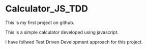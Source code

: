 Calculator_JS_TDD
=================

This is my first project on github.

This is a simple calculator developed using javascript.

I have follwed Test Driven Development approach for this project.
